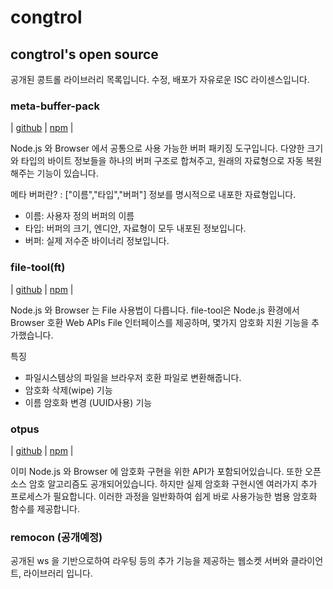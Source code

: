 # congtrol 


## congtrol's open source

공개된 콩트롤 라이브러리 목록입니다. 수정, 배포가 자유로운 ISC 라이센스입니다.

### meta-buffer-pack

| [github](https://github.com/congtrol/meta-buffer-pack)
| [npm](https://www.npmjs.com/package/meta-buffer-pack) |

Node.js 와 Browser 에서 공통으로 사용 가능한 버퍼 패키징 도구입니다. 
다양한 크기와 타입의 바이트 정보들을 하나의 버퍼 구조로 합쳐주고, 원래의 자료형으로 자동 복원해주는 기능이 있습니다.

메타 버퍼란? :
["이름","타입","버퍼"] 정보를 명시적으로 내포한 자료형입니다.
- 이름: 사용자 정의 버퍼의 이름
- 타입: 버퍼의 크기, 엔디안, 자료형이 모두 내포된 정보입니다.
- 버퍼: 실제 저수준 바이너리 정보입니다.


### file-tool(ft)

| [github](https://github.com/congtrol/file-tool)
| [npm](https://www.npmjs.com/package/file-tool) |

Node.js 와 Browser 는 File 사용법이 다릅니다. file-tool은  Node.js 환경에서 Browser 호환 Web APIs File 인터페이스를 제공하며, 몇가지 암호화 지원 기능을 추가했습니다.

특징
- 파일시스템상의 파일을 브라우저 호환 파일로 변환해줍니다.
- 암호화 삭제(wipe) 기능
- 이름 암호화 변경 (UUID사용) 기능


### otpus 
| [github](https://github.com/congtrol/otpus)
| [npm](https://www.npmjs.com/package/otpus) |

이미 Node.js 와 Browser 에 암호화 구현을 위한 API가 포함되어있습니다. 또한 오픈소스 암호 알고리즘도 공개되어있습니다. 하지만 실제 암호화 구현시엔 여러가지 추가 프로세스가 필요합니다. 이러한 과정을 일반화하여 쉽게 바로 사용가능한 범용 암호화 함수를 제공합니다.


### remocon (공개예정)

공개된 ws 을 기반으로하여 라우팅 등의 추가 기능을 제공하는 웹소켓 서버와 클라이언트, 라이브러리 입니다.